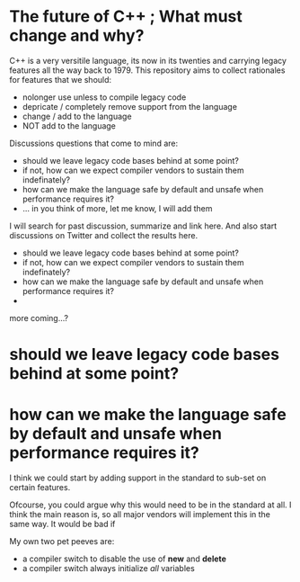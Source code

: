 # The future of C++ ; What must change and why?

C++ is a very versitile language, its now in its twenties and carrying legacy features all the way back to 1979.
This repository aims to collect rationales for features that we should:

* nolonger use unless to compile legacy code
* depricate / completely remove support from the language
* change / add to the language
* NOT add to the language

Discussions questions that come to mind are:
* should we leave legacy code bases behind at some point? 
* if not, how can we expect compiler vendors to sustain them indefinately?
* how can we make the language safe by default and unsafe when performance requires it?
* ... in you think of more, let me know, I will add them

I will search for past discussion, summarize and link here.
And also start discussions on Twitter and collect the results here.

* should we leave legacy code bases behind at some point? 
* if not, how can we expect compiler vendors to sustain them indefinately?
* how can we make the language safe by default and unsafe when performance requires it?
*

more coming...?

# should we leave legacy code bases behind at some point?

# how can we make the language safe by default and unsafe when performance requires it?

I think we could start by adding support in the standard to sub-set on certain features.

Ofcourse, you could argue why this would need to be in the standard at all. I think the main reason is, 
so all major vendors will implement this in the same way. It would be bad if 



My own two pet peeves are:

- a compiler switch to disable the use of **new** and **delete** 
- a compiler switch always initialize *all* variables



